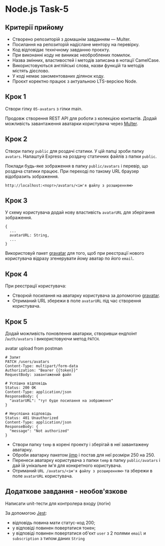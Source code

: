 # Node.js Task-5

## Критерії прийому

- Створено репозиторій з домашнім завданням — Multer.
- Посилання на репозиторій надіслане ментору на перевірку.
- Код відповідає технічному завданню проєкту.
- При виконанні коду не виникає необроблених помилок.
- Назва змінних, властивостей і методів записана в нотації СamelCase.
- Використовуються англійські слова, назви функцій та методів містять дієслово.
- У коді немає закоментованих ділянок коду.
- Проєкт коректно працює з актуальною LTS-версією Node.

## Крок 1

Створи гілку `05-avatars` з гілки main.

Продовж створення REST API для роботи з колекцією контактів. Додай можливість завантаження аватарки користувача через [Multer](https://github.com/expressjs/multer).

## Крок 2

Створи папку `public` для роздачі статики. У цій папці зроби папку `avatars`. Налаштуй Express на роздачу статичних файлів з папки `public`.

Поклади будь-яке зображення в папку `public/avatars` і перевір, що роздача статики працює. При переході по такому URL браузер відобразить зображення.

`http://localhost:<порт>/avatars/<ім'я файлу з розширенням>`

## Крок 3

У схему користувача додай нову властивість `avatarURL` для зберігання зображення.

```
{
  ...
  avatarURL: String,
  ...
}
```

Використовуй пакет [gravatar](https://www.npmjs.com/package/gravatar) для того, щоб при реєстрації нового користувача відразу згенерувати йому аватар по його `email`.

## Крок 4

При реєстрації користувача:

- Створюй посилання на аватарку користувача за допомогою [gravatar](https://www.npmjs.com/package/gravatar).
- Отриманий URL збережи в поле `avatarURL` під час створення користувача.

## Крок 5

Додай можливість поновлення аватарки, створивши ендпоінт /`auth/avatars` і використовуючи метод `PATCH`.

avatar upload from postman

```
# Запит
PATCH /users/avatars
Content-Type: multipart/form-data
Authorization: "Bearer {{token}}"
RequestBody: завантажений файл

# Успішна відповідь
Status: 200 OK
Content-Type: application/json
ResponseBody: {
  "avatarURL": "тут буде посилання на зображення"
}

# Неуспішна відповідь
Status: 401 Unauthorized
Content-Type: application/json
ResponseBody: {
  "message": "Not authorized"
}
```

- Створи папку `temp` в корені проекту і зберігай в неї завантажену аватарку.
- Оброби аватарку пакетом [jimp](https://www.npmjs.com/package/jimp) і постав для неї розміри 250 на 250.
- Перенеси аватарку користувача з папки `temp` в папку `public/avatars` і дай їй унікальне ім'я для конкретного користувача.
- Отриманий `URL /avatars/<ім'я файлу з розширенням>` та збережи в поле `avatarURL` користувача.

## Додаткове завдання - необов'язкове

Написати unit-тести для контролера входу (логін)

За допомогою [Jest](https://jestjs.io/ru/docs/getting-started):

- відповідь повина мати статус-код 200;
- у відповіді повинен повертатися токен;
- у відповіді повинен повертатися об'єкт `user` з 2 полями `email` и `subscription` з типом даних `String`
